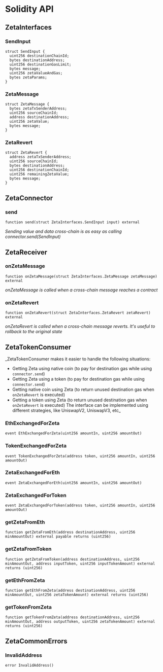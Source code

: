 # Solidity API

## ZetaInterfaces

### SendInput

```solidity
struct SendInput {
  uint256 destinationChainId;
  bytes destinationAddress;
  uint256 destinationGasLimit;
  bytes message;
  uint256 zetaValueAndGas;
  bytes zetaParams;
}
```

### ZetaMessage

```solidity
struct ZetaMessage {
  bytes zetaTxSenderAddress;
  uint256 sourceChainId;
  address destinationAddress;
  uint256 zetaValue;
  bytes message;
}
```

### ZetaRevert

```solidity
struct ZetaRevert {
  address zetaTxSenderAddress;
  uint256 sourceChainId;
  bytes destinationAddress;
  uint256 destinationChainId;
  uint256 remainingZetaValue;
  bytes message;
}
```

## ZetaConnector

### send

```solidity
function send(struct ZetaInterfaces.SendInput input) external
```

_Sending value and data cross-chain is as easy as calling connector.send(SendInput)_

## ZetaReceiver

### onZetaMessage

```solidity
function onZetaMessage(struct ZetaInterfaces.ZetaMessage zetaMessage) external
```

_onZetaMessage is called when a cross-chain message reaches a contract_

### onZetaRevert

```solidity
function onZetaRevert(struct ZetaInterfaces.ZetaRevert zetaRevert) external
```

_onZetaRevert is called when a cross-chain message reverts.
It's useful to rollback to the original state_

## ZetaTokenConsumer

_ZetaTokenConsumer makes it easier to handle the following situations:
  - Getting Zeta using native coin (to pay for destination gas while using `connector.send`)
  - Getting Zeta using a token (to pay for destination gas while using `connector.send`)
  - Getting native coin using Zeta (to return unused destination gas when `onZetaRevert` is executed)
  - Getting a token using Zeta (to return unused destination gas when `onZetaRevert` is executed)
The interface can be implemented using different strategies, like UniswapV2, UniswapV3, etc_

### EthExchangedForZeta

```solidity
event EthExchangedForZeta(uint256 amountIn, uint256 amountOut)
```

### TokenExchangedForZeta

```solidity
event TokenExchangedForZeta(address token, uint256 amountIn, uint256 amountOut)
```

### ZetaExchangedForEth

```solidity
event ZetaExchangedForEth(uint256 amountIn, uint256 amountOut)
```

### ZetaExchangedForToken

```solidity
event ZetaExchangedForToken(address token, uint256 amountIn, uint256 amountOut)
```

### getZetaFromEth

```solidity
function getZetaFromEth(address destinationAddress, uint256 minAmountOut) external payable returns (uint256)
```

### getZetaFromToken

```solidity
function getZetaFromToken(address destinationAddress, uint256 minAmountOut, address inputToken, uint256 inputTokenAmount) external returns (uint256)
```

### getEthFromZeta

```solidity
function getEthFromZeta(address destinationAddress, uint256 minAmountOut, uint256 zetaTokenAmount) external returns (uint256)
```

### getTokenFromZeta

```solidity
function getTokenFromZeta(address destinationAddress, uint256 minAmountOut, address outputToken, uint256 zetaTokenAmount) external returns (uint256)
```

## ZetaCommonErrors

### InvalidAddress

```solidity
error InvalidAddress()
```

